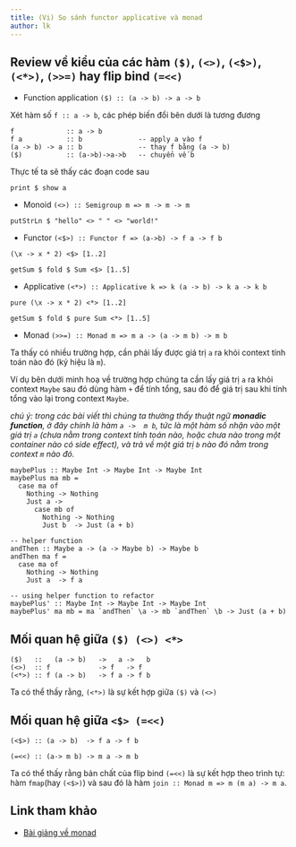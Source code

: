 ```yaml
---
title: (Vi) So sánh functor applicative và monad 
author: lk
---
```



## Review về kiểu của các hàm `($)`, `(<>)`, `(<$>)`, `(<*>)`, `(>>=)` hay flip bind `(=<<)`

- Function application `($) :: (a -> b) -> a -> b`

Xét hàm số `f :: a -> b`, các phép biến đổi bên dưới là tương đương 

```
f             :: a -> b
f a           :: b              -- apply a vào f
(a -> b) -> a :: b              -- thay f bằng (a -> b)
($)           :: (a->b)->a->b   -- chuyển vế b 
```
Thực tế ta sẽ thấy các đoạn code sau
```
print $ show a
````

- Monoid `(<>) :: Semigroup m => m -> m -> m`

```
putStrLn $ "hello" <> " " <> "world!"
```

- Functor `(<$>) :: Functor f => (a->b) -> f a -> f b`

```
(\x -> x * 2) <$> [1..2]

getSum $ fold $ Sum <$> [1..5]
```

- Applicative `(<*>) :: Applicative k => k (a -> b) -> k a -> k b`

```
pure (\x -> x * 2) <*> [1..2]

getSum $ fold $ pure Sum <*> [1..5]
```

- Monad `(>>=) :: Monad m => m a -> (a -> m b) -> m b`

Ta thấy có nhiều trường hợp, cần phải lấy được giá trị `a` ra khỏi context tính toán nào đó (ký hiệu là `m`).

Ví dụ bên dưới minh hoạ về trường hợp chúng ta cần lấy giá trị `a` ra khỏi context `Maybe` sau đó dùng hàm `+` để tính tổng, sau đó để giá trị sau khi tính tổng vào lại trong context `Maybe`.

*chú ý: trong các bài viết thì chúng ta thường thấy thuật ngữ **monadic function**, ở đây chính là hàm `a ->  m b`, tức là một hàm số nhận vào một giá trị `a` (chưa nằm trong context tính toán nào, hoặc chưa nào trong một container nào có side effect), và trả về một giá trị `b` nào đó nằm trong context `m` nào đó.*
```
maybePlus :: Maybe Int -> Maybe Int -> Maybe Int
maybePlus ma mb =
  case ma of
    Nothing -> Nothing
    Just a ->
      case mb of
        Nothing -> Nothing
        Just b  -> Just (a + b)

-- helper function
andThen :: Maybe a -> (a -> Maybe b) -> Maybe b
andThen ma f =
  case ma of
    Nothing -> Nothing
    Just a  -> f a

-- using helper function to refactor
maybePlus' :: Maybe Int -> Maybe Int -> Maybe Int
maybePlus' ma mb = ma `andThen` \a -> mb `andThen` \b -> Just (a + b)
```

## Mối quan hệ giữa `($) (<>) <*>`
```
($)   ::   (a -> b)   ->   a ->   b
(<>)  :: f            -> f   -> f 
(<*>) :: f (a -> b)   -> f a -> f b
```
Ta có thể thấy rằng, `(<*>)` là sự kết hợp giữa `($)` và `(<>)`

## Mối quan hệ giữa `<$> (=<<)`
```
(<$>) :: (a -> b)  -> f a -> f b

(=<<) :: (a-> m b) -> m a -> m b
```

Ta có thể thấy rằng bản chất của flip bind `(=<<)` là sự kết hợp theo trình tự: hàm `fmap`(hay `(<$>)`) và sau đó là hàm `join :: Monad m => m (m a) -> m a`.


## Link tham khảo

- [Bài giảng về monad](https://gitlab.com/ahaxu/haskell-tutorial-vietnamese/-/blob/master/overview/8_monad.md)
